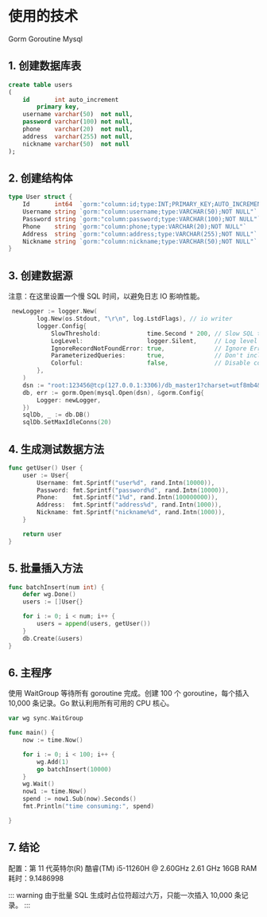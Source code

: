 # 使用的技术
Gorm Goroutine Mysql

## 1. 创建数据库表
```sql
create table users
(
    id       int auto_increment
        primary key,
    username varchar(50)  not null,
    password varchar(100) not null,
    phone    varchar(20)  not null,
    address  varchar(255) not null,
    nickname varchar(50)  not null
);
```


## 2. 创建结构体

```go
type User struct {
	Id       int64  `gorm:"column:id;type:INT;PRIMARY_KEY;AUTO_INCREMENT;"`
	Username string `gorm:"column:username;type:VARCHAR(50);NOT NULL"`
	Password string `gorm:"column:password;type:VARCHAR(100);NOT NULL"`
	Phone    string `gorm:"column:phone;type:VARCHAR(20);NOT NULL"`
	Address  string `gorm:"column:address;type:VARCHAR(255);NOT NULL"`
	Nickname string `gorm:"column:nickname;type:VARCHAR(50);NOT NULL"`
}
```

## 3. 创建数据源
注意：在这里设置一个慢 SQL 时间，以避免日志 IO 影响性能。
```go
 newLogger := logger.New(
		log.New(os.Stdout, "\r\n", log.LstdFlags), // io writer
		logger.Config{
			SlowThreshold:             time.Second * 200, // Slow SQL threshold // [!code warning]
			LogLevel:                  logger.Silent,     // Log level
			IgnoreRecordNotFoundError: true,              // Ignore ErrRecordNotFound error for logger
			ParameterizedQueries:      true,              // Don't include params in the SQL log
			Colorful:                  false,             // Disable color
		},
	)
	dsn := "root:123456@tcp(127.0.0.1:3306)/db_master1?charset=utf8mb4&parseTime=True&loc=Local"
	db, err := gorm.Open(mysql.Open(dsn), &gorm.Config{
		Logger: newLogger,
	})
	sqlDb, _ := db.DB()
	sqlDb.SetMaxIdleConns(20)
```

## 4. 生成测试数据方法

```go
func getUser() User {
	user := User{
		Username: fmt.Sprintf("user%d", rand.Intn(10000)),
		Password: fmt.Sprintf("password%d", rand.Intn(10000)),
		Phone:    fmt.Sprintf("1%d", rand.Intn(100000000)),
		Address:  fmt.Sprintf("address%d", rand.Intn(1000)),
		Nickname: fmt.Sprintf("nickname%d", rand.Intn(1000)),
	}

	return user
}
```
## 5. 批量插入方法
```go
func batchInsert(num int) {
	defer wg.Done()
	users := []User{}

	for i := 0; i < num; i++ {
		users = append(users, getUser())
	}
	db.Create(&users)
}

```

## 6. 主程序
使用 WaitGroup 等待所有 goroutine 完成。创建 100 个 goroutine，每个插入 10,000 条记录。Go 默认利用所有可用的 CPU 核心。

```go
var wg sync.WaitGroup

func main() {
	now := time.Now()

	for i := 0; i < 100; i++ {
		wg.Add(1)
		go batchInsert(10000)
	}
	wg.Wait()
	now1 := time.Now()
	spend := now1.Sub(now).Seconds()
	fmt.Println("time consuming:", spend)

}
```
## 7. 结论
配置：第 11 代英特尔(R) 酷睿(TM) i5-11260H @ 2.60GHz 2.61 GHz 16GB RAM <br>
耗时：9.1486998

::: warning
由于批量 SQL 生成时占位符超过六万，只能一次插入 10,000 条记录。
:::
